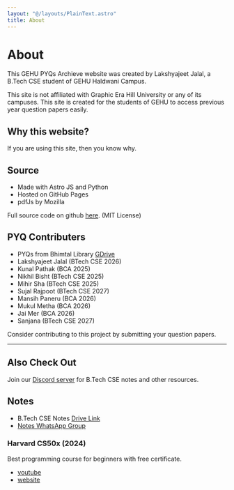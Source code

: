 ```yaml
---
layout: "@/layouts/PlainText.astro"
title: About
---
```


# About

This GEHU PYQs Archieve website was created by Lakshyajeet Jalal, a B.Tech CSE student of GEHU Haldwani Campus.

This site is not affiliated with Graphic Era Hill University or any of its campuses. This site is created for the students of GEHU to access previous year question papers easily.

## Why this website?

If you are using this site, then you know why.

## Source

-   Made with Astro JS and Python
-   Hosted on GitHub Pages
-   pdfJs by Mozilla

Full source code on github [here](https://github.com/gehuhaldwani/pyqs). (MIT License)

## PYQ Contributers

-   PYQs from Bhimtal Library [GDrive](https://drive.google.com/drive/folders/1pRpVF6vs7-EFgUBcVXgcxmHswz1MeM7a)
-   Lakshyajeet Jalal (BTech CSE 2026)
-   Kunal Pathak (BCA 2025)
-   Nikhil Bisht (BTech CSE 2025)
-   Mihir Sha (BTech CSE 2025)
-   Sujal Rajpoot (BTech CSE 2027)
-   Mansih Paneru (BCA 2026)
-   Mukul Metha (BCA 2026)
-   Jai Mer (BCA 2026)
-   Sanjana (BTech CSE 2027)

Consider contributing to this project by submitting your question papers.

---

## Also Check Out

Join our [Discord server](https://discord.gg/u5QVwjKWWf) for B.Tech CSE notes and other resources.

## Notes

-   B.Tech CSE Notes [Drive Link](https://bit.ly/btechcsenotes)
-   [Notes WhatsApp Group](https://whatsapp.com/channel/0029VaF8dCJAu3aFznmMXb2r)

### Harvard CS50x (2024)

Best programming course for beginners with free certificate.

-   [youtube](https://www.youtube.com/playlist?list=PLhQjrBD2T381WAHyx1pq-sBfykqMBI7V4)
-   [website](https://cs50.harvard.edu/x/2024/)
